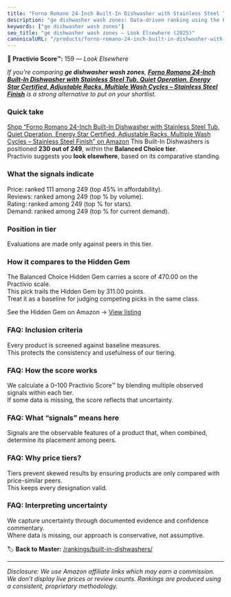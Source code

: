 ```yaml
---
title: "Forno Romano 24-Inch Built-In Dishwasher with Stainless Steel Tub, Quiet Operation, Energy Star Certified, Adjustable Racks, Multiple Wash Cycles – Stainless Steel Finish"
description: "ge dishwasher wash zones: Data-driven ranking using the Practivio Score™. Positioned by quality, value, demand, findability, momentum."
keywords: ["ge dishwasher wash zones"]
seo_title: "ge dishwasher wash zones — Look Elsewhere (2025)"
canonicalURL: "/products/forno-romano-24-inch-built-in-dishwasher-with-stainless-steel-tub-quiet-operation-energy-star-certified-adjustable-racks-multiple-wash-cycles-stainless-steel-finish-B0FCRHK4Y6/"
---
```


**🚫 Practivio Score™:** 159 — _Look Elsewhere_


*If you're comparing **ge dishwasher wash zones**, **[Forno Romano 24-Inch Built-In Dishwasher with Stainless Steel Tub, Quiet Operation, Energy Star Certified, Adjustable Racks, Multiple Wash Cycles – Stainless Steel Finish](https://www.amazon.com/dp/B0FCRHK4Y6?tag=practivio-20)** is a strong alternative to put on your shortlist.*
### Quick take
[Shop “Forno Romano 24-Inch Built-In Dishwasher with Stainless Steel Tub, Quiet Operation, Energy Star Certified, Adjustable Racks, Multiple Wash Cycles – Stainless Steel Finish” on Amazon](https://www.amazon.com/dp/B0FCRHK4Y6?tag=practivio-20)
This Built-In Dishwashers is positioned **230 out of 249**, within the **Balanced Choice tier**.  
Practivio suggests you **look elsewhere**, based on its comparative standing.

### What the signals indicate
Price: ranked 111 among 249 (top 45% in affordability).  
Reviews: ranked  among 249 (top % by volume).  
Rating: ranked  among 249 (top % for stars).  
Demand: ranked  among 249 (top % for current demand).

### Position in tier
Evaluations are made only against peers in this tier.

### How it compares to the Hidden Gem
The Balanced Choice Hidden Gem carries a score of 470.00 on the Practivio scale.  
This pick trails the Hidden Gem by 311.00 points.  
Treat it as a baseline for judging competing picks in the same class.  

See the Hidden Gem on Amazon → [View listing](https://www.amazon.com/dp/B01MQGDIAR?tag=practivio-20)

### FAQ: Inclusion criteria
Every product is screened against baseline measures.  
This protects the consistency and usefulness of our tiering.

### FAQ: How the score works
We calculate a 0–100 Practivio Score™ by blending multiple observed signals within each tier.  
If some data is missing, the score reflects that uncertainty.

### FAQ: What “signals” means here
Signals are the observable features of a product that, when combined, determine its placement among peers.

### FAQ: Why price tiers?
Tiers prevent skewed results by ensuring products are only compared with price-similar peers.  
This keeps every designation valid.

### FAQ: Interpreting uncertainty
We capture uncertainty through documented evidence and confidence commentary.  
Where data is missing, our approach is conservative, not assumptive.


🏷️ **Back to Master:** [/rankings/built-in-dishwashers/](/rankings/built-in-dishwashers/)

---
_Disclosure: We use Amazon affiliate links which may earn a commission. We don’t display live prices or review counts. Rankings are produced using a consistent, proprietary methodology._
